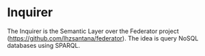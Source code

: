 # Inquirer

The Inquirer is the Semantic Layer over the Federator project (https://github.com/lhzsantana/federator). 
The idea is query NoSQL databases using SPARQL.
